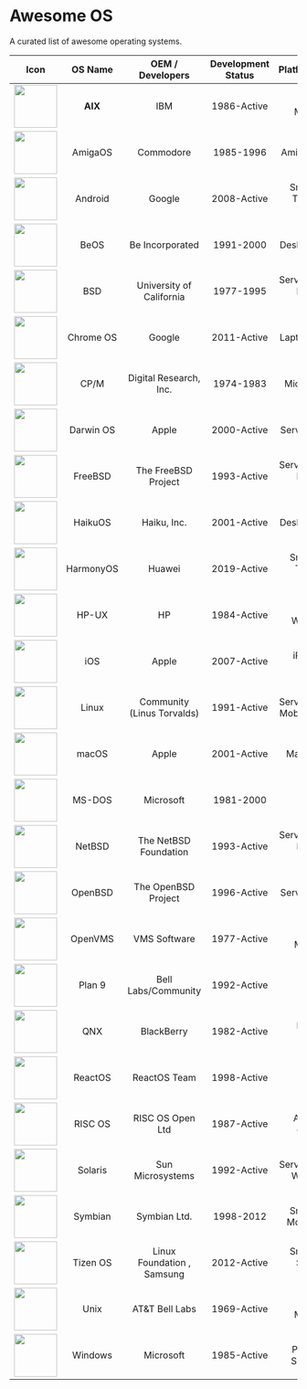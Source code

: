 # Awesome OS

A curated list of awesome operating systems.

|                 Icon                 |  OS Name  |      OEM / Developers      | Development Status |          Platforms/Devices           |                          Website                           |                Github / Gitee                 |
| :----------------------------------: | :-------: | :------------------------: | :----------------: | :----------------------------------: | :--------------------------------------------------------: | :-------------------------------------------: |
| <img src="" width="75" height="75"/> |  **AIX**  |            IBM             |    1986-Active     |         Servers, Mainframes          | [Website](https://www.ibm.com/it-infrastructure/power/aix) |                 Closed Source                 |
| <img src="" width="75" height="75"/> |  AmigaOS  |         Commodore          |     1985-1996      |           Amiga Computers            |             [Website](https://www.amigaos.net)             |                 Closed Source                 |
| <img src="" width="75" height="75"/> |  Android  |           Google           |    2008-Active     | Smartphones, Tablets, TVs, Wearables |             [Website](https://www.android.com)             |   [AOSP](https://android.googlesource.com)    |
| <img src="" width="75" height="75"/> |   BeOS    |      Be Incorporated       |     1991-2000      |          Desktops, Laptops           |           [Website](https://www.beosarchive.com)           |                 Closed Source                 |
| <img src="" width="75" height="75"/> |    BSD    |  University of California  |     1977-1995      | Servers, Desktops, Embedded Systems  |               [Website](https://www.bsd.org)               |                 Closed Source                 |
| <img src="" width="75" height="75"/> | Chrome OS |           Google           |    2011-Active     |          Laptops, Desktops           |  [Website](https://www.google.com/chromebook/chrome-os/)   |                 Closed Source                 |
| <img src="" width="75" height="75"/> |   CP/M    |   Digital Research, Inc.   |     1974-1983      |            Microcomputers            |             [Website](http://www.cpm.z80.de/)              |                 Closed Source                 |
| <img src="" width="75" height="75"/> | Darwin OS |           Apple            |    2000-Active     |          Servers, Desktops           |          [Website](https://opensource.apple.com)           | [Github](https://github.com/apple/darwin-xnu) |
| <img src="" width="75" height="75"/> |  FreeBSD  |    The FreeBSD Project     |    1993-Active     | Servers, Desktops, Embedded Systems  |             [Website](https://www.freebsd.org)             | [Github](https://github.com/freebsd/freebsd)  |
| <img src="" width="75" height="75"/> |  HaikuOS  |        Haiku, Inc.         |    2001-Active     |          Desktops, Laptops           |            [Website](https://www.haiku-os.org)             |   [Github](https://github.com/haiku/haiku)    |
| <img src="" width="75" height="75"/> | HarmonyOS |           Huawei           |    2019-Active     |  Smartphones, Tablets, IoT Devices   |            [Website](https://www.harmonyos.com)            |                 Closed Source                 |
| <img src="" width="75" height="75"/> |   HP-UX   |             HP             |    1984-Active     |        Servers, Workstations         |  [Website](https://www.hpe.com/us/en/servers/hp-ux.html)   |                 Closed Source                 |
| <img src="" width="75" height="75"/> |    iOS    |           Apple            |    2007-Active     |          iPhone, iPod Touch          |            [Website](https://www.apple.com/ios)            |                 Closed Source                 |
| <img src="" width="75" height="75"/> |   Linux   | Community (Linus Torvalds) |    1991-Active     | Servers, Desktops, Mobile, Embedded  |         [Website](https://www.linuxfoundation.org)         |  [Github](https://github.com/torvalds/linux)  |
| <img src="" width="75" height="75"/> |   macOS   |           Apple            |    2001-Active     |            Mac computers             |           [Website](https://www.apple.com/macos)           |                 Closed Source                 |
| <img src="" width="75" height="75"/> |  MS-DOS   |         Microsoft          |     1981-2000      |                 PCs                  |        [Website](https://www.microsoft.com/ms-dos)         |                 Closed Source                 |
| <img src="" width="75" height="75"/> |  NetBSD   |   The NetBSD Foundation    |    1993-Active     | Servers, Desktops, Embedded Systems  |             [Website](https://www.netbsd.org)              |    [Github](https://github.com/NetBSD/src)    |
| <img src="" width="75" height="75"/> |  OpenBSD  |    The OpenBSD Project     |    1996-Active     |          Servers, Desktops           |             [Website](https://www.openbsd.org)             |   [Github](https://github.com/openbsd/src)    |
| <img src="" width="75" height="75"/> |  OpenVMS  |        VMS Software        |    1977-Active     |         Servers, Mainframes          |           [Website](https://www.vmssoftware.com)           |                 Closed Source                 |
| <img src="" width="75" height="75"/> |  Plan 9   |    Bell Labs/Community     |    1992-Active     |               Research               |               [Website](http://9p.io/plan9/)               | [Github](https://github.com/9fans/plan9port)  |
| <img src="" width="75" height="75"/> |    QNX    |         BlackBerry         |    1982-Active     |           Embedded Systems           |  [Website](https://www.blackberry.com/us/en/products/qnx)  |                 Closed Source                 |
| <img src="" width="75" height="75"/> |  ReactOS  |        ReactOS Team        |    1998-Active     |                 PCs                  |             [Website](https://www.reactos.org)             | [Github](https://github.com/reactos/reactos)  |
| <img src="" width="75" height="75"/> |  RISC OS  |      RISC OS Open Ltd      |    1987-Active     |         ARM-based computers          |           [Website](https://www.riscosopen.org)            |                 Closed Source                 |
| <img src="" width="75" height="75"/> |  Solaris  |      Sun Microsystems      |    1992-Active     |   Servers, Desktops, Workstations    |         [Website](https://www.oracle.com/solaris)          |                 Closed Source                 |
| <img src="" width="75" height="75"/> |  Symbian  |        Symbian Ltd.        |     1998-2012      |     Smartphones, Mobile Devices      |             [Website](https://www.symbian.org)             |                 Closed Source                 |
| <img src="" width="75" height="75"/> | Tizen OS  | Linux Foundation , Samsung |    2012-Active     |  Smartphones, Smart TVs, Wearables   |              [Website](https://www.tizen.org)              |      [Github](https://github.com/tizen)       |
| <img src="" width="75" height="75"/> |   Unix    |       AT&T Bell Labs       |    1969-Active     |         Servers, Mainframes          |              [Website](https://www.unix.org)               |                 Closed Source                 |
| <img src="" width="75" height="75"/> |  Windows  |         Microsoft          |    1985-Active     |      PCs, Tablets, Smartphones       |        [Website](https://www.microsoft.com/windows)        |                 Closed Source                 |
